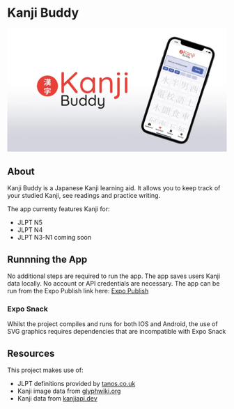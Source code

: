 # Kanji Buddy

![Kanji Buddy](/screenshot.webp)

## About
Kanji Buddy is a Japanese Kanji learning aid. It allows you to keep track of your studied Kanji, see readings and practice writing.

The app currenty features Kanji for:
- JLPT N5
- JLPT N4
- JLPT N3-N1 coming soon

## Runnning the App
No additional steps are required to run the app. The app saves users Kanji data locally. No account or API credentials are necessary.
The app can be run from the Expo Publish link here: [Expo Publish](https://snack.expo.dev/@piiego/kanji-buddy)

### Expo Snack
Whilst the project compiles and runs for both IOS and Android, the use of SVG graphics requires dependencies that are incompatible with Expo Snack

## Resources
This project makes use of:
- JLPT definitions provided by [tanos.co.uk](http://www.tanos.co.uk/)
- Kanji image data from [glyphwiki.org](http://en.glyphwiki.org/wiki/GlyphWiki:MainPage)
- Kanji data from [kanjiapi.dev](https://kanjiapi.dev/)
